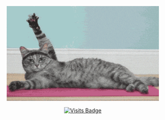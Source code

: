<!-- WIP, [TL;DR](https://tldr.timching.site/) -->

<!--
**timching/timching** is a ✨ _special_ ✨ repository because its `README.md` (this file) appears on your GitHub profile.

Here are some ideas to get you started:

- 🔭 I’m currently working on ...
- 🌱 I’m currently learning ...
- 👯 I’m looking to collaborate on ...
- 🤔 I’m looking for help with ...
- 💬 Ask me about ...
- 📫 How to reach me: ...
- 😄 Pronouns: ...
- ⚡ Fun fact: ...

![Customized Card](https://github-readme-stats.vercel.app/api/pin?username=anuraghazra&repo=github-readme-stats&title_color=fff&icon_color=f9f9f9&text_color=9f9f9f&bg_color=151515)

img align="right" src="https://github-readme-stats.vercel.app/api/top-langs/?username=timching&layout=compact&title_color=fff&icon_color=79ff97&text_color=9f9f9f&bg_color=151515"

img align="right" src="https://github-readme-stats.vercel.app/api?username=timching&show_icons=true&count_private=true&include_all_commits=true&title_color=fff&icon_color=79ff97&text_color=9f9f9f&bg_color=151515"

icons from
https://simpleicons.org/
-->

<p align="center">
  <img src="https://raw.githubusercontent.com/timching/timching/main/catHi.gif" alt="CodersRank skills chart"/>
</p>

<div align="center">

  <a href="https://badges.pufler.dev">![Visits Badge](https://badges.pufler.dev/visits/timching/timching?logo=GitHub&label=github%20visits&color=ddd&logoColor=ffffff)</a>

</div>

<!--
![CPU](https://img.shields.io/badge/AMD-3700x-292e33?logo=AMD&logoColor=ffffff)
![OS](https://img.shields.io/badge/macOS-Big%20Sur-292e33?logo=apple&logoColor=ffffff)
![OS](https://img.shields.io/badge/Ubuntu-18-292e33?logo=Ubuntu&logoColor=ffffff)
![OS](https://img.shields.io/badge/Ubuntu-19-292e33?logo=Ubuntu&logoColor=ffffff)
![OS](https://img.shields.io/badge/Ubuntu-20-292e33?logo=Ubuntu&logoColor=ffffff)
![Framework](https://img.shields.io/badge/Vue-2-292e33?logo=Vue.js&logoColor=ffffff)
![Framework](https://img.shields.io/badge/Vue-3-292e33?logo=Vue.js&logoColor=ffffff)
![IoT](https://img.shields.io/badge/Raspberry%20Pi-3B+-292e33?logo=Raspberry%20Pi&logoColor=ffffff)
![Framework](https://img.shields.io/badge/AngularJS-1.5.x-292e33?logo=Angular&logoColor=ffffff)
![Application](https://img.shields.io/badge/Pi%20hole-v5-292e33?logo=Pi-hole&logoColor=ffffff)
![Framework](https://img.shields.io/badge/Lumen-5-292e33?logo=Lumen&logoColor=ffffff)
![Framework](https://img.shields.io/badge/Laravel-5-292e33?logo=Laravel&logoColor=ffffff)
![Framework](https://img.shields.io/badge/Laravel-6-292e33?logo=Laravel&logoColor=ffffff)
![Framework](https://img.shields.io/badge/Laravel-7-292e33?logo=Laravel&logoColor=ffffff)
![Framework](https://img.shields.io/badge/Laravel-8-292e33?logo=Laravel&logoColor=ffffff)
![Framework](https://img.shields.io/badge/codeigniter-2-292e33?logo=Codeigniter&logoColor=ffffff)
![Framework](https://img.shields.io/badge/codeigniter-3-292e33?logo=Codeigniter&logoColor=ffffff) -->

<!-- TBC, that's fun, wanna place badges as much as I can lolll -->
